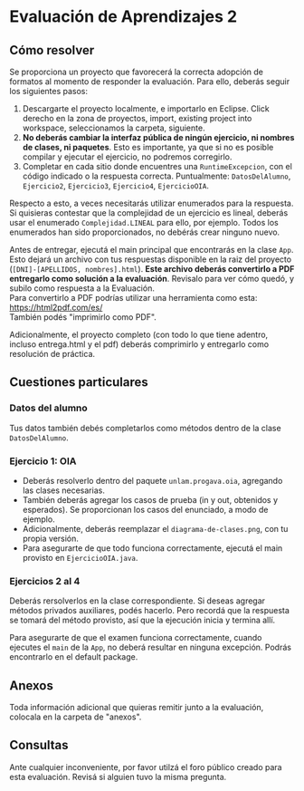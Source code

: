 # Evaluación de Aprendizajes 2

## Cómo resolver

Se proporciona un proyecto que favorecerá la correcta adopción de formatos al momento de responder la evaluación. Para ello, deberás seguir los siguientes pasos:

1. Descargarte el proyecto localmente, e importarlo en Eclipse. Click derecho en la zona de proyectos, import, existing project into workspace, seleccionamos la carpeta, siguiente.
2. **No deberás cambiar la interfaz pública de ningún ejercicio, ni nombres de clases, ni paquetes**. Esto es importante, ya que si no es posible compilar y ejecutar el ejercicio, no podremos corregirlo.
3. Completar en cada sitio donde encuentres una `RuntimeExcepcion`, con el código indicado o la respuesta correcta. Puntualmente: `DatosDelAlumno`, `Ejercicio2`, `Ejercicio3`, `Ejercicio4`, `EjercicioOIA`.

Respecto a esto, a veces necesitarás utilizar enumerados para la respuesta. Si quisieras contestar que la complejidad de un ejercicio es lineal, deberás usar el enumerado `Complejidad.LINEAL` para ello, por ejemplo. Todos los enumerados han sido proporcionados, no debérás crear ninguno nuevo.

Antes de entregar, ejecutá el main principal que encontrarás en la clase `App`. Esto dejará un archivo con tus respuestas disponible en la raiz del proyecto (`[DNI]-[APELLIDOS, nombres].html`). **Este archivo deberás convertirlo a PDF entregarlo como solución a la evaluación**. Revisalo para ver cómo quedó, y subilo como respuesta a la Evaluación.  
Para convertirlo a PDF podrías utilizar una herramienta como esta: https://html2pdf.com/es/  
También podés "imprimirlo como PDF".

Adicionalmente, el proyecto completo (con todo lo que tiene adentro, incluso entrega.html y el pdf) deberás comprimirlo y entregarlo como resolución de práctica.

## Cuestiones particulares

### Datos del alumno

Tus datos también debés completarlos como métodos dentro de la clase `DatosDelAlumno`.

### Ejercicio 1: OIA

* Deberás resolverlo dentro del paquete `unlam.progava.oia`, agregando las clases necesarias.
* También deberás agregar los casos de prueba (in y out, obtenidos y esperados). Se proporcionan los casos del enunciado, a modo de ejemplo.
* Adicionalmente, deberás reemplazar el `diagrama-de-clases.png`, con tu propia versión.
* Para asegurarte de que todo funciona correctamente, ejecutá el main provisto en `EjercicioOIA.java`.

### Ejercicios 2 al 4

Deberás rersolverlos en la clase correspondiente. Si deseas agregar métodos privados auxiliares, podés hacerlo. Pero recordá que la respuesta se tomará del método provisto, así que la ejecución inicia y termina allí.

Para asegurarte de que el examen funciona correctamente, cuando ejecutes el `main` de la `App`, no deberá resultar en ninguna excepción. Podrás encontrarlo en el default package.

## Anexos

Toda información adicional que quieras remitir junto a la evaluación, colocala en la carpeta de "anexos".

## Consultas

Ante cualquier inconveniente, por favor utilzá el foro público creado para esta evaluación. Revisá si alguien tuvo la misma pregunta.
